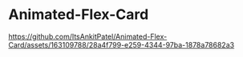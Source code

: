 # Animated-Flex-Card

https://github.com/ItsAnkitPatel/Animated-Flex-Card/assets/163109788/28a4f799-e259-4344-97ba-1878a78682a3

